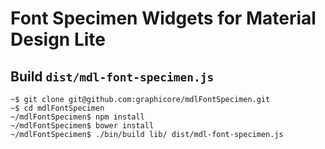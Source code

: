 # Font Specimen Widgets for Material Design Lite

## Build `dist/mdl-font-specimen.js`

```
~$ git clone git@github.com:graphicore/mdlFontSpecimen.git
~$ cd mdlFontSpecimen
~/mdlFontSpecimen$ npm install
~/mdlFontSpecimen$ bower install
~/mdlFontSpecimen$ ./bin/build lib/ dist/mdl-font-specimen.js
```
